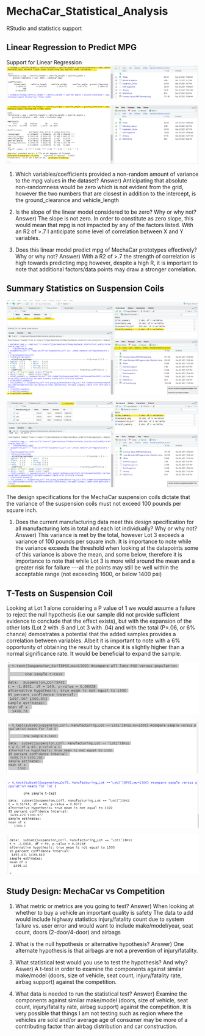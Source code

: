 # MechaCar_Statistical_Analysis
RStudio and statistics support


## Linear Regression to Predict MPG

Support for Linear Regression 
![Exhibit1](https://github.com/ljlodl5/MechaCar_Statistical_Analysis/blob/main/Linear%20Estimates%20(MPG%20against%20other%20MechaCar%20Variables).png)

![Exhibit2](https://github.com/ljlodl5/MechaCar_Statistical_Analysis/blob/main/Summary%20Values%20(MPG%20Estimates).png)

1) Which variables/coefficients provided a non-random amount of variance to the mpg values in the dataset?
Answer) Anticipating that absolute non-randomness would be zero which is not evident from the grid, however the two numbers that are closest in addition to the intercept, is the ground_clearance and vehicle_length

2) Is the slope of the linear model considered to be zero? Why or why not?
Answer) The slope is not zero. In order to constitute as zero slope, this would mean that mpg is not impacted by any of the factors listed. With an R2 of >.7 I anticipate some level of correlation between X and Y variables.  

3) Does this linear model predict mpg of MechaCar prototypes effectively? Why or why not?
Answer) With a R2 of >.7 the strength of correlation is high towards predicting mpg however, despite a high R, it is important to note that additional factors/data points may draw a stronger correlation. 

## Summary Statistics on Suspension Coils


![Exhibit3](https://github.com/ljlodl5/MechaCar_Statistical_Analysis/blob/main/TotalSummarySuspensionCoil.png)

![Exhibit4](https://github.com/ljlodl5/MechaCar_Statistical_Analysis/blob/main/Lot%20SummarySuspensionCoil.png)

The design specifications for the MechaCar suspension coils dictate that the variance of the suspension coils must not exceed 100 pounds per square inch. 
1) Does the current manufacturing data meet this design specification for all manufacturing lots in total and each lot individually? Why or why not?
Answer) This variance is met by the total, however Lot 3 exceeds a variance of 100 pounds per square inch. It is importance to note while the variance exceeds the threshold when looking at the datapoints 
some of this variance is above the mean, and some below, therefore it is importance to note that while Lot 3 is more wild around the mean and a greater risk for failure ---all the points may still be well within the acceptable range (not exceeding 1600, or below 1400 psi)

   


## T-Tests on Suspension Coil

Looking at Lot 1 alone considering a P value of 1 we would assume a failure to reject the null hypothesis (i.e our sample did not provide sufficient evidence to conclude that the effect exists), but with the expansion of the other lots (Lot 2 with .6 and Lot 3 with .04) and with the total (P=.06, or 6% chance)
demostrates a potential that the added samples provides a correlation between variables. Albeit it is important to note with a 6% opportunity of obtaining the result by chance it is slightly higher than a normal significance rate. It would be beneficial to expand the sample. 

![Exhibit5](https://github.com/ljlodl5/MechaCar_Statistical_Analysis/blob/main/ttest_all_lots.png)

![Exhibit6](https://github.com/ljlodl5/MechaCar_Statistical_Analysis/blob/main/ttest_lot1.png)

![Exhibit7](https://github.com/ljlodl5/MechaCar_Statistical_Analysis/blob/main/ttest_lot2.png)

![Exhibit8](https://github.com/ljlodl5/MechaCar_Statistical_Analysis/blob/main/ttest_lot3.png)




## Study Design: MechaCar vs Competition


1) What metric or metrics are you going to test?
Answer) When looking at whether to buy a vehicle an important quality is safety
The data to add would include highway statistics injury/fatality count due to system failure vs. user error and would want to include make/model/year, seat count, doors (2-door/4-door) and airbags

2) What is the null hypothesis or alternative hypothesis? 
Answer) One alternate hypothesis is that airbags are not a prevention of injury/fatality.   

3) What statistical test would you use to test the hypothesis? And why?
Aswer) A t-test in order to examine the components against similar make/model (doors, size of vehicle, seat count, injury/fatality rate, airbag support) against the competition.

4) What data is needed to run the statistical test?
Answer) Examine the components against similar make/model (doors, size of vehicle, seat count, injury/fatality rate, airbag support) against the competition.
It is very possible that things I am not testing such as region where the vehicles are sold and/or average age of consumer may be more of a contributing factor than airbag distribution and car construction. 

